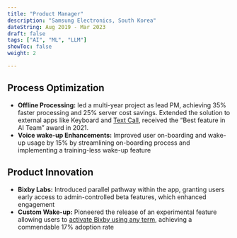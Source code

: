 ```yaml
---
title: "Product Manager"
description: "Samsung Electronics, South Korea"
dateString: Aug 2019 - Mar 2023
draft: false
tags: ["AI", "ML", "LLM"]
showToc: false
weight: 2

--- 
```

## Process Optimization
- **Offline Processing:** led a multi-year project as lead PM, achieving 35% faster processing and 25% server cost savings. Extended the solution to external apps like Keyboard and [Text Call](https://www.samsung.com/us/support/answer/ANS00092302/), received the “Best feature in AI Team” award in 2021.
- **Voice wake-up Enhancements:** Improved user on-boarding and wake-up usage by 15% by streamlining on-boarding process and implementing a training-less wake-up feature

## Product Innovation
- **Bixby Labs:** Introduced parallel pathway within the app, granting users early access to admin-controlled beta features, which enhanced engagement
- **Custom Wake-up:** Pioneered the release of an experimental feature allowing users to [activate Bixby using any term](https://www.phonearena.com/news/bixby-gets-major-update_id145783), achieving a commendable 17% adoption rate
